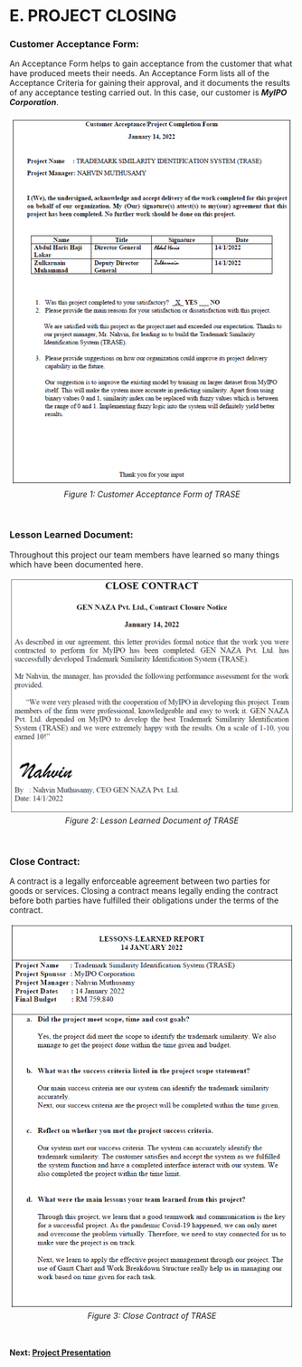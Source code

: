 # E. PROJECT CLOSING
### **Customer Acceptance Form:**

An Acceptance Form helps to gain acceptance from the customer that what have produced meets their needs. An Acceptance Form lists all of the Acceptance Criteria for gaining their approval, and it documents the results of any acceptance testing carried out. In this case, our customer is ***MyIPO Corporation***.
<p align="center">
    <img src="https://github.com/Nahvin00/TRASE-Trademark-Similarity-Identification/blob/main/PMP/assets/22.png">
  <br> <em>Figure 1: Customer Acceptance Form of TRASE</em>
</p><br>

### **Lesson Learned Document:**

Throughout this project our team members have learned so many things which have been documented here.
<p align="center">
    <img src="https://github.com/Nahvin00/TRASE-Trademark-Similarity-Identification/blob/main/PMP/assets/23.png">
  <br> <em>Figure 2: Lesson Learned Document of TRASE</em>
</p><br>

### **Close Contract:**

A contract is a legally enforceable agreement between two parties for goods or services. Closing a contract means legally ending the contract before both parties have fulfilled their obligations under the terms of the contract.
<p align="center">
    <img src="https://github.com/Nahvin00/TRASE-Trademark-Similarity-Identification/blob/main/PMP/assets/24.png">
  <br> <em>Figure 3: Close Contract of TRASE</em>
</p>

<br><br>
**Next: [Project Presentation](https://github.com/Nahvin00/TRASE-Trademark-Similarity-Identification/blob/main/PMP/F_PROJECT_PRESENTATION.md)**
